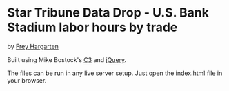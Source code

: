 Star Tribune Data Drop - U.S. Bank Stadium labor hours by trade
================

by [Frey Hargarten](https://github.com/jeffhargarten)

Built using Mike Bostock's [C3](https://github.com/masayuki0812/c3) and [jQuery](https://github.com/jquery/jquery).

The files can be run in any live server setup. Just open the index.html file in your browser.
